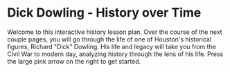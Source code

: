 # Dick Dowling - History over Time

Welcome to this interactive history lesson plan. Over the course of the next 
couple pages, you will go through the life of one of Houston's historical 
figures, Richard "Dick" Dowling. His life and legacy will take you from the 
Civil War to modern day, analyzing history through the lens of his life. Press
the large pink arrow on the right to get started. 
